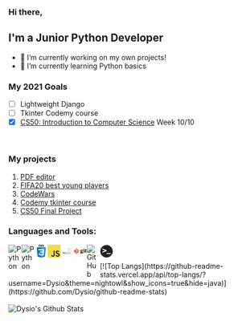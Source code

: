 ### Hi there,
## I'm a Junior Python Developer

- 🔭 I’m currently working on my own projects!
- 🌱 I’m currently learning Python basics 

### My 2021 Goals
- [ ] Lightweight Django
- [ ] Tkinter Codemy course
- [X] [CS50: Introduction to Computer Science](https://cs50.harvard.edu/x/2021) Week 10/10

<br />

### My projects
1. [PDF editor](https://github.com/Dysio/pdf_editor_program)
1. [FIFA20 best young players](https://github.com/Dysio/Fifa20bestyoungplayer)
1. [CodeWars](https://github.com/Dysio/PrjCodeWars)
1. [Codemy tkinter course](https://github.com/Dysio/codemy_tkinter_prj)
1. [CS50 Final Project](https://github.com/Dysio/CS50_Final_Project)

### Languages and Tools:

<img align="left" alt="Python" width="26px" src="https://resources.jetbrains.com/storage/products/pycharm/img/meta/pycharm_logo_300x300.png" />
<img align="left" alt="Python" width="26px" src="https://cdn.icon-icons.com/icons2/2107/PNG/512/file_type_python_icon_130221.png" />
<img align="left" alt="CSS3" width="26px" src="https://raw.githubusercontent.com/github/explore/80688e429a7d4ef2fca1e82350fe8e3517d3494d/topics/css/css.png" />
<img align="left" alt="JavaScript" width="26px" src="https://raw.githubusercontent.com/github/explore/80688e429a7d4ef2fca1e82350fe8e3517d3494d/topics/javascript/javascript.png" />
<img align="left" alt="MySQL" width="26px" src="https://raw.githubusercontent.com/github/explore/80688e429a7d4ef2fca1e82350fe8e3517d3494d/topics/mysql/mysql.png" />
<img align="left" alt="Git" width="26px" src="https://raw.githubusercontent.com/github/explore/80688e429a7d4ef2fca1e82350fe8e3517d3494d/topics/git/git.png" />
<img align="left" alt="GitHub" width="26px" src="https://cdn2.iconfinder.com/data/icons/black-white-social-media/64/social_media_logo_github-512.png" />
<img align="left" alt="Terminal" width="26px" src="https://raw.githubusercontent.com/github/explore/80688e429a7d4ef2fca1e82350fe8e3517d3494d/topics/terminal/terminal.png" />

<br />
<br />
[![Top Langs](https://github-readme-stats.vercel.app/api/top-langs/?username=Dysio&theme=nightowl&show_icons=true&hide=java)] (https://github.com/Dysio/github-readme-stats)
<br />
<br />
<img align="left" alt="Dysio's Github Stats" src="https://github-readme-stats.vercel.app/api?username=Dysio&show_icons=true&hide_border=true&theme=tokyonight" />

